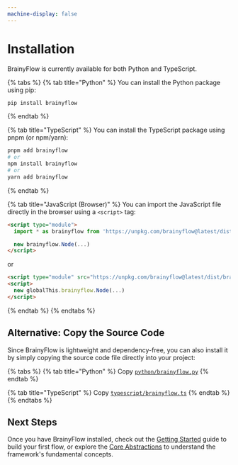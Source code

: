 ```yaml
---
machine-display: false
---
```


# Installation

BrainyFlow is currently available for both Python and TypeScript.

{% tabs %}
{% tab title="Python" %}
You can install the Python package using pip:

```bash
pip install brainyflow
```

{% endtab %}

{% tab title="TypeScript" %}
You can install the TypeScript package using pnpm (or npm/yarn):

```bash
pnpm add brainyflow
# or
npm install brainyflow
# or
yarn add brainyflow
```

{% endtab %}

{% tab title="JavaScript (Browser)" %}
You can import the JavaScript file directly in the browser using a `<script>` tag:

```html
<script type="module">
  import * as brainyflow from 'https://unpkg.com/brainyflow@latest/dist/brainyflow.js'

  new brainyflow.Node(...)
</script>
```

or

```html
<script type="module" src="https://unpkg.com/brainyflow@latest/dist/brainyflow.js"></script>
<script>
  new globalThis.brainyflow.Node(...)
</script>
```

{% endtab %}
{% endtabs %}

## Alternative: Copy the Source Code

Since BrainyFlow is lightweight and dependency-free, you can also install it by simply copying the source code file directly into your project:

{% tabs %}
{% tab title="Python" %}
Copy [`python/brainyflow.py`](https://github.com/skadaai/caskada/blob/main/python/brainyflow.py)
{% endtab %}

{% tab title="TypeScript" %}
Copy [`typescript/brainyflow.ts`](https://github.com/skadaai/caskada/blob/main/typescript/brainyflow.ts)
{% endtab %}
{% endtabs %}

## Next Steps

Once you have BrainyFlow installed, check out the [Getting Started](./getting_started.md) guide to build your first flow, or explore the [Core Abstractions](./core_abstraction/node.md) to understand the framework's fundamental concepts.
